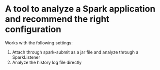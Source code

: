 # A tool to analyze a Spark application and recommend the right configuration

Works with the following settings:

1. Attach through spark-submit as a jar file and analyze through a SparkListener
2. Analyze the history log file directly
